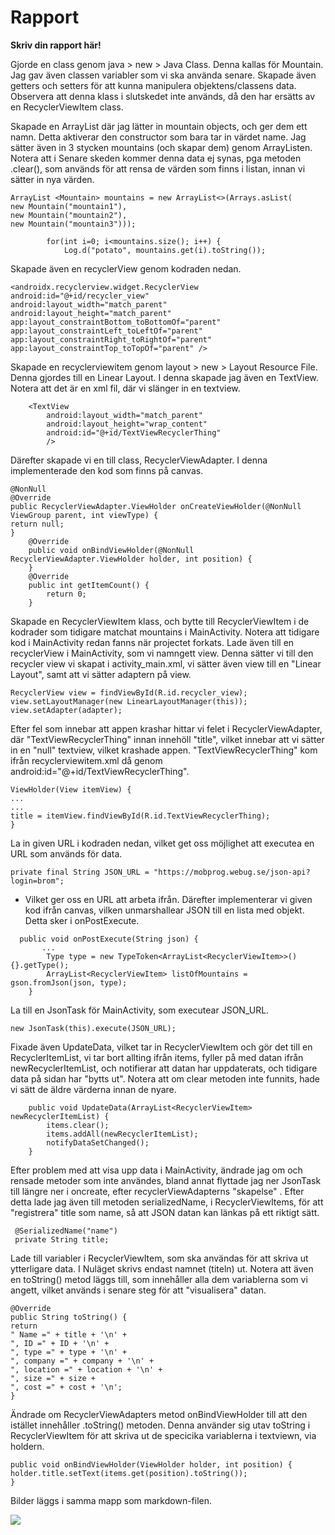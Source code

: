 
# Rapport

**Skriv din rapport här!**

Gjorde en class genom java > new > Java Class. Denna kallas för Mountain. Jag gav även classen variabler som vi ska använda senare. 
Skapade även getters och setters för att kunna manipulera objektens/classens data. Observera att denna klass i slutskedet inte används, 
då den har ersätts av en RecyclerViewItem class.

Skapade en ArrayList där jag lätter in mountain objects, och ger dem ett namn. Detta aktiverar den constructor som bara tar in värdet name.
Jag sätter även in 3 stycken mountains (och skapar dem) genom ArrayListen. Notera att i Senare skeden kommer denna data ej synas, pga metoden
.clear(), som används för att rensa de värden som finns i listan, innan vi sätter in nya värden.
```
ArrayList <Mountain> mountains = new ArrayList<>(Arrays.asList(
new Mountain("mountain1"),
new Mountain("mountain2"),
new Mountain("mountain3")));

        for(int i=0; i<mountains.size(); i++) {
            Log.d("potato", mountains.get(i).toString());
```
Skapade även en recyclerView genom kodraden nedan.
```
<androidx.recyclerview.widget.RecyclerView
android:id="@+id/recycler_view"
android:layout_width="match_parent"
android:layout_height="match_parent"
app:layout_constraintBottom_toBottomOf="parent"
app:layout_constraintLeft_toLeftOf="parent"
app:layout_constraintRight_toRightOf="parent"
app:layout_constraintTop_toTopOf="parent" />
```
Skapade en recyclerviewitem genom layout > new > Layout Resource File. Denna gjordes till en Linear Layout. I denna skapade jag även en TextView.
Notera att det är en xml fil, där vi slänger in en textview.
```
    <TextView
        android:layout_width="match_parent"
        android:layout_height="wrap_content"
        android:id="@+id/TextViewRecyclerThing"
        />
```
Därefter skapade vi en till class, RecyclerViewAdapter. I denna implementerade den kod som finns på canvas.
```
@NonNull
@Override
public RecyclerViewAdapter.ViewHolder onCreateViewHolder(@NonNull ViewGroup parent, int viewType) {
return null;
}
    @Override
    public void onBindViewHolder(@NonNull RecyclerViewAdapter.ViewHolder holder, int position) {
    }
    @Override
    public int getItemCount() {
        return 0;
    }
```
Skapade en RecyclerViewItem klass, och bytte till RecyclerViewItem i de kodrader som tidigare matchat mountains i MainActivity. Notera att tidigare 
kod i MainActivity redan fanns när projectet forkats. Lade även till en recyclerView i MainActivity, som vi namngett view. Denna sätter vi till den 
recycler view vi skapat i activity_main.xml, vi sätter även view till en "Linear Layout", samt att vi sätter adaptern på view.
```
RecyclerView view = findViewById(R.id.recycler_view);
view.setLayoutManager(new LinearLayoutManager(this));
view.setAdapter(adapter);
```
Efter fel som innebar att appen krashar hittar vi felet i RecyclerViewAdapter, där "TextViewRecyclerThing" innan innehöll "title", vilket
innebar att vi sätter in en "null" textview, vilket krashade appen. "TextViewRecyclerThing" kom ifrån recyclerviewitem.xml då genom
android:id="@+id/TextViewRecyclerThing".
```
ViewHolder(View itemView) {
...
...
title = itemView.findViewById(R.id.TextViewRecyclerThing);
}
```
La in given URL i kodraden nedan, vilket get oss möjlighet att executea en URL som används för data.
```
private final String JSON_URL = "https://mobprog.webug.se/json-api?login=brom";
```
- Vilket ger oss en URL att arbeta ifrån. Därefter implementerar vi given kod ifrån canvas, vilken unmarshallear
JSON till en lista med objekt. Detta sker i onPostExecute.
```
  public void onPostExecute(String json) {
       ...
        Type type = new TypeToken<ArrayList<RecyclerViewItem>>(){}.getType();
        ArrayList<RecyclerViewItem> listOfMountains = gson.fromJson(json, type);
    }
```
La till en JsonTask för MainActivity, som executear JSON_URL.
```
new JsonTask(this).execute(JSON_URL);
```
Fixade även UpdateData, vilket tar in RecyclerViewItem och gör det till en RecyclerItemList,
vi tar bort allting ifrån items, fyller på med datan ifrån newRecyclerItemList, och notifierar att 
datan har uppdaterats, och tidigare data på sidan har "bytts ut". Notera att om clear metoden inte funnits, hade vi 
sätt de äldre värderna innan de nyare.
```
    public void UpdateData(ArrayList<RecyclerViewItem> newRecyclerItemList) {
        items.clear();
        items.addAll(newRecyclerItemList);
        notifyDataSetChanged();
    }
```
Efter problem med att visa upp data i MainActivity, ändrade jag om och rensade metoder som inte användes, bland annat flyttade jag
ner JsonTask till längre ner i oncreate, efter recyclerViewAdapterns "skapelse" . Efter detta lade jag även till metoden serializedName, 
i RecyclerViewItems, för att "registrera" title som name, så att JSON datan kan länkas på ett riktigt sätt.
```
 @SerializedName("name")
 private String title;
```

Lade till variabler i RecyclerViewItem, som ska användas för att skriva ut ytterligare data. I Nuläget skrivs endast namnet (titeln) ut. Notera
att även en toString() metod läggs till, som innehåller alla dem variablerna som vi angett, vilket används i senare steg för att "visualisera" datan.
```
@Override
public String toString() {
return  
" Name =" + title + '\n' +
", ID =" + ID + '\n' +
", type =" + type + '\n' +
", company =" + company + '\n' +
", location =" + location + '\n' +
", size =" + size +
", cost =" + cost + '\n';
}
 ```

Ändrade om RecyclerViewAdapters metod onBindViewHolder till att den istället innehåller .toString() metoden. Denna använder sig utav toString i 
RecyclerViewItem för att skriva ut de specicika variablerna i textviewn, via holdern.

```
public void onBindViewHolder(ViewHolder holder, int position) {
holder.title.setText(items.get(position).toString());
}
```


Bilder läggs i samma mapp som markdown-filen.

![](android.png)
